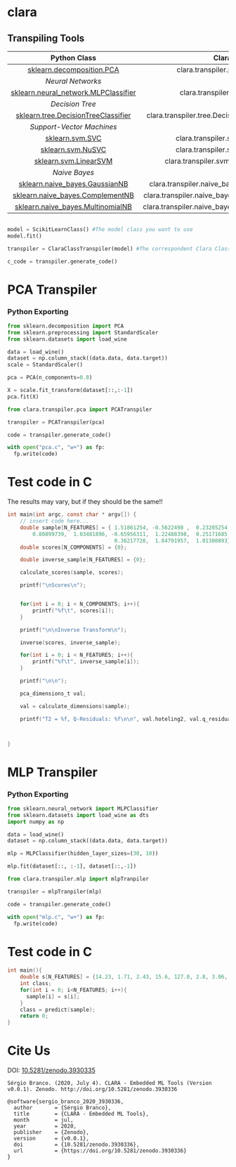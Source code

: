 # clara

## Transpiling Tools

| Python Class | Clara Class |
|:------------:|:-----------------:|
| [sklearn.decomposition.PCA](https://scikit-learn.org/stable/modules/generated/sklearn.decomposition.PCA.html) | clara.transpiler.pca.PCATranspiler |
| *Neural Networks* ||
| [sklearn.neural_network.MLPClassifier](https://scikit-learn.org/stable/modules/generated/sklearn.neural_network.MLPClassifier.html) | clara.transpiler.mlp.mlpTranpiler|
| *Decision Tree* ||
| [sklearn.tree.DecisionTreeClassifier](https://scikit-learn.org/stable/modules/generated/sklearn.tree.DecisionTreeClassifier.html) | clara.transpiler.tree.DecisionTreeClassifierTranspiler|
| *Support-Vector Machines* ||
| [sklearn.svm.SVC](https://scikit-learn.org/stable/modules/generated/sklearn.svm.SVC.html) | clara.transpiler.svm.SVCTranspiler|
| [sklearn.svm.NuSVC](https://scikit-learn.org/stable/modules/generated/sklearn.svm.NuSVC.html) | clara.transpiler.svm.SVCTranspiler|
| [sklearn.svm.LinearSVM](https://scikit-learn.org/stable/modules/generated/sklearn.svm.LinearSVM.html) | clara.transpiler.svm.LinearSVMTranspiler |
| *Naive Bayes* ||
| [sklearn.naive_bayes.GaussianNB ](https://scikit-learn.org/stable/modules/generated/sklearn.naive_bayes.GaussianNB.html) | clara.transpiler.naive_bayes.GaussianNBTranspiler |
| [sklearn.naive_bayes.ComplementNB ](https://scikit-learn.org/stable/modules/generated/sklearn.naive_bayes.ComplementNB.html) | clara.transpiler.naive_bayes.ComplementNBTranspiler |
| [sklearn.naive_bayes.MultinomialNB](https://scikit-learn.org/stable/modules/generated/sklearn.naive_bayes.MultinomialNB.html) | clara.transpiler.naive_bayes.CMultinomialNBTranspiler |



```python

model = ScikitLearnClass() #The model class you want to use
model.fit()

transpiler = ClaraClassTranspiler(model) #The correspondent Clara Class

c_code = transpiler.generate_code()

```

# PCA Transpiler

### Python Exporting

```python
from sklearn.decomposition import PCA
from sklearn.preprocessing import StandardScaler
from sklearn.datasets import load_wine

data = load_wine()
dataset = np.column_stack((data.data, data.target))
scale = StandardScaler()

pca = PCA(n_components=0.8)

X = scale.fit_transform(dataset[::,:-1])
pca.fit(X)

from clara.transpiler.pca import PCATranspiler

transpiler = PCATranspiler(pca)

code = transpiler.generate_code()

with open("pca.c", "w+") as fp:
  fp.write(code)

```

# Test code in C

The results may vary, but if they should be the same!!

```c
int main(int argc, const char * argv[]) {
    // insert code here...
    double sample[N_FEATURES] = { 1.51861254, -0.5622498 ,  0.23205254, -1.16959318,  1.91390522,
        0.80899739,  1.03481896, -0.65956311,  1.22488398,  0.25171685,
                                  0.36217728,  1.84791957,  1.01300893};
    double scores[N_COMPONENTS] = {0};

    double inverse_sample[N_FEATURES] = {0};

    calculate_scores(sample, scores);

    printf("\nScores\n");


    for(int i = 0; i < N_COMPONENTS; i++){
        printf("%f\t", scores[i]);
    }

    printf("\n\nInverse Transform\n");

    inverse(scores, inverse_sample);

    for(int i = 0; i < N_FEATURES; i++){
        printf("%f\t", inverse_sample[i]);
    }

    printf("\n\n");

    pca_dimensions_t val;

    val = calculate_dimensions(sample);

    printf("T2 = %f, Q-Residuals: %f\n\n", val.hoteling2, val.q_residuals);



}
```

# MLP Transpiler

### Python Exporting

```python
from sklearn.neural_network import MLPClassifier
from sklearn.datasets import load_wine as dts
import numpy as np

data = load_wine()
dataset = np.column_stack((data.data, data.target))

mlp = MLPClassifier(hidden_layer_sizes=(30, 10))

mlp.fit(dataset[::, :-1], dataset[::,-1])

from clara.transpiler.mlp import mlpTranpiler

transpiler = mlpTranpiler(mlp)

code = transpiler.generate_code()

with open("mlp.c", "w+") as fp:
  fp.write(code)

```

# Test code in C


```c
int main(){
    double s[N_FEATURES] = {14.23, 1.71, 2.43, 15.6, 127.0, 2.8, 3.06, 0.28, 2.29, 5.64, 1.04, 3.92, 1065.0};
    int class;
    for(int i = 0; i<N_FEATURES; i++){
      sample[i] = s[i];
    }
    class = predict(sample);
    return 0;
}

```

# Cite Us

DOI: [10.5281/zenodo.3930335](https://doi.org/10.5281/zenodo.3930335)

`Sérgio Branco. (2020, July 4). CLARA - Embedded ML Tools (Version v0.0.1). Zenodo. http://doi.org/10.5281/zenodo.3930336`

```
@software{sergio_branco_2020_3930336,
  author       = {Sérgio Branco},
  title        = {CLARA - Embedded ML Tools},
  month        = jul,
  year         = 2020,
  publisher    = {Zenodo},
  version      = {v0.0.1},
  doi          = {10.5281/zenodo.3930336},
  url          = {https://doi.org/10.5281/zenodo.3930336}
}
```
